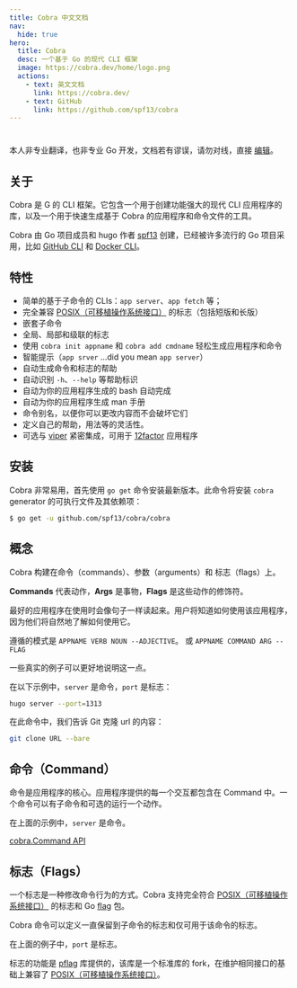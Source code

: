 ```yaml
---
title: Cobra 中文文档
nav:
  hide: true
hero:
  title: Cobra
  desc: 一个基于 Go 的现代 CLI 框架
  image: https://cobra.dev/home/logo.png
  actions:
    - text: 英文文档
      link: https://cobra.dev/
    - text: GitHub
      link: https://github.com/spf13/cobra
---
```


#

<Alert type="warning">
  本人非专业翻译，也非专业 Go 开发，文档若有谬误，请勿对线，直接 <a href="https://github.com/youngjuning/youngjuning.github.io/edit/main/docs/Cobra.md">编辑</a>。
</Alert>

[spf13]: https://github.com/spf13
[viper]: https://github.com/spf13/viper
[github-cli]: https://github.com/cli/cli
[docker-cli]: https://github.com/docker/cli
[posix]: https://zh.wikipedia.org/wiki/%E5%8F%AF%E7%A7%BB%E6%A4%8D%E6%93%8D%E4%BD%9C%E7%B3%BB%E7%BB%9F%E6%8E%A5%E5%8F%A3
[12factor]: https://12factor.net/zh_cn/
[go-flag]: https://golang.org/pkg/flag/

## 关于

Cobra 是 G 的 CLI 框架。它包含一个用于创建功能强大的现代 CLI 应用程序的库，以及一个用于快速生成基于 Cobra 的应用程序和命令文件的工具。

Cobra 由 Go 项目成员和 hugo 作者 [spf13][spf13] 创建，已经被许多流行的 Go 项目采用，比如 [GitHub CLI][github-cli] 和 [Docker CLI][docker-cli]。

## 特性

- 简单的基于子命令的 CLIs：`app server`、`app fetch` 等；
- 完全兼容 [POSIX（可移植操作系统接口）][posix] 的标志（包括短版和长版）
- 嵌套子命令
- 全局、局部和级联的标志
- 使用 `cobra init appname` 和 `cobra add cmdname` 轻松生成应用程序和命令
- 智能提示（`app srver` ...did you mean `app server`）
- 自动生成命令和标志的帮助
- 自动识别 `-h`、`--help` 等帮助标识
- 自动为你的应用程序生成的 bash 自动完成
- 自动为你的应用程序生成 man 手册
- 命令别名，以便你可以更改内容而不会破坏它们
- 定义自己的帮助，用法等的灵活性。
- 可选与 [viper][viper] 紧密集成，可用于 [12factor][12factor] 应用程序

## 安装

Cobra 非常易用，首先使用 `go get` 命令安装最新版本。此命令将安装 `cobra` generator 的可执行文件及其依赖项：

```sh
$ go get -u github.com/spf13/cobra/cobra
```

## 概念

Cobra 构建在命令（commands）、参数（arguments）和 标志（flags）上。

**Commands** 代表动作，**Args** 是事物，**Flags** 是这些动作的修饰符。

最好的应用程序在使用时会像句子一样读起来。用户将知道如何使用该应用程序，因为他们将自然地了解如何使用它。

遵循的模式是 `APPNAME VERB NOUN --ADJECTIVE`。 或 `APPNAME COMMAND ARG --FLAG`

一些真实的例子可以更好地说明这一点。

在以下示例中，`server` 是命令，`port` 是标志：

```sh
hugo server --port=1313
```

在此命令中，我们告诉 Git 克隆 url 的内容：

```sh
git clone URL --bare
```

## 命令（Command）

命令是应用程序的核心。应用程序提供的每一个交互都包含在 Command 中。一个命令可以有子命令和可选的运行一个动作。

在上面的示例中，`server` 是命令。

[cobra.Command API](https://godoc.org/github.com/spf13/cobra#Command)

## 标志（Flags）

一个标志是一种修改命令行为的方式。Cobra 支持完全符合 [POSIX（可移植操作系统接口）][posix] 的标志和 Go [flag][go-flag] 包。

Cobra 命令可以定义一直保留到子命令的标志和仅可用于该命令的标志。

在上面的例子中，`port` 是标志。

标志的功能是 [pflag](https://github.com/spf13/pflag) 库提供的，该库是一个标准库的 fork，在维护相同接口的基础上兼容了 [POSIX（可移植操作系统接口）][posix]。
